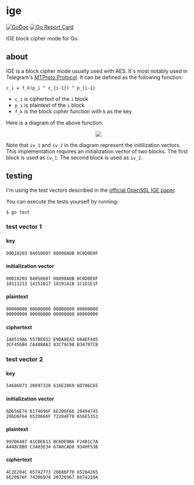 # ige
[![GoDoc](https://img.shields.io/badge/api-reference-blue.svg)](https://godoc.org/github.com/karlmcguire/ige)
[![Go Report Card](https://img.shields.io/badge/go%20report-A%2B-green.svg)](https://goreportcard.com/report/github.com/karlmcguire/ige)

IGE block cipher mode for Go.

## about

IGE is a block cipher mode usually used with AES. It's most notably used in Telegram's [MTProto Protocol](https://core.telegram.org/mtproto). It can be defined as the following function: 

```
c_i = f_k(p_i ^ c_{i-1}) ^ p_{i-1}
```

* `c_i` is ciphertext of the `i` block
* `p_i` is plaintext of the `i` block
* `f_k` is the block cipher function with `k` as the key

Here is a diagram of the above function:

<p align="center">
    <img src="https://i.imgur.com/Gxztq34.png" />
</p>

Note that `iv_1` and `iv_2` in the diagram represent the initilization vectors. This implementation requires an initialization vector of two blocks. The first block is used as `iv_1`. The second block is used as `iv_2`.

## testing
I'm using the test vectors described in the [official OpenSSL IGE paper](https://www.links.org/files/openssl-ige.pdf).

You can execute the tests yourself by running:

```
$ go test
```

### test vector 1

#### key

```
00010203 04050607 08090A0B 0C0D0E0F
```

#### initialization vector

```
00010203 04050607 08090A0B 0C0D0E0F
10111213 14151617 18191A1B 1C1D1E1F
```

#### plaintext

```
00000000 00000000 00000000 00000000
00000000 00000000 00000000 00000000
```

#### ciphertext

```
1A8519A6 557BE652 E9DA8E43 DA4EF445
3CF456B4 CA488AA3 83C79C98 B34797CB
```

### test vector 2

#### key

```
54686973 20697320 616E2069 6D706C65
```

#### initialization vector

```
6D656E74 6174696F 6E206F66 20494745
206D6F64 6520666F 72204F70 656E5353
```

#### plaintext

```
99706487 A1CDE613 BC6DE0B6 F24B1C7A
A448C8B9 C3403E34 67A8CAD8 9340F53B
```

#### ciphertext

```
4C2E204C 65742773 20686F70 65204265
6E20676F 74206974 20726967 6874210A
```

